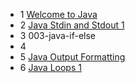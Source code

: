 - 1 [Welcome to Java](001-welcome-to-java)
- 2 [Java Stdin and Stdout 1](002-java-stdin-and-stdout1)
- 3 003-java-if-else
- 4 
- 5 [Java Output Formatting](005-java-output-formatting)
- 6 [Java Loops 1](006-java-loops-1)
